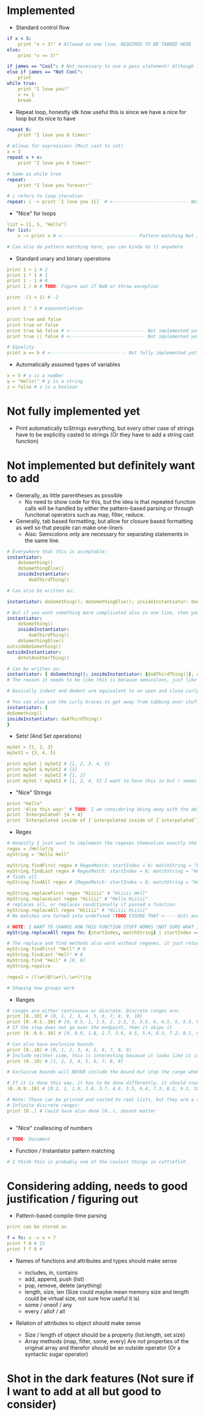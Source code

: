 # Implemented

- Standard control flow
```yml
if x < 3:
    print "x < 3!" # Allowed on one line, REQUIRED TO BE TABBED HERE
else:
    print "x >= 3!"

if james == "Cool": # Not necessary to use a pass statement! Although I think a code linter should yell at something like this
else if james == "Not Cool":
    print
while true:
    print "I love you!"
    x += 1
    break
```
- Repeat loop, honestly idk how useful this is since we have a nice for loop but its nice to have
```yml
repeat 8:
    print "I love you 8 times!"

# Allows for expressions (Must cast to int)
x = 3
repeat x + x:
    print "I love you 6 times!"

# Same as while true
repeat:
    print "I love you forever!"

# i refers to loop iteration
repeat: i -> print `I love you {i}` # <---------------------------- Not implemented yet
```
- "Nice" for loops
```yml
list = [1, 5, "Hello"]
for list:
    x -> print x # <---------------------------- Pattern matching Not implemented yet

# Can also do pattern matching here, you can kinda do it anywhere
```
- Standard unary and binary operations
```yml
print 1 + 1 # 2
print 1 * 1 # 1
print 1 - 1 # 0
print 1 / 0 # TODO: Figure out if NaN or throw exception

print -(1 + 1) # -2

print 2 ^ 3 # exponentiation

print true and false
print true or false
print true && false # <---------------------------- Not implemented yet
print true || false # <---------------------------- Not implemented yet

# Equality
print a == b # <---------------------------- Not fully implemented yet
```
- Automatically assumed types of variables
```yml
x = 5 # x is a number
y = "Hello!" # y is a string
z = false # z is a boolean
```


# Not fully implemented yet
- Print automatically toStrings everything, but every other case of strings have to be explicitly casted to strings (Or they have to add a string cast function)

# Not implemented but definitely want to add

- Generally, as little parentheses as possible
  - No need to show code for this, but the idea is that repeated function calls will be handled by either the pattern-based parsing or through funcitonal operators such as map, filter, reduce.
- Generally, tab based formatting, but allow for closure based formatting as well so that people can make one-liners
  - Also: Semicolons only are necessary for separating statements in the same line.
```yml
# Everywhere that this is acceptable:
instantiator:
    doSomething()
    doSomethingElse()
    insideInstantiator:
        doAThirdThing()

# Can also be written as:

instantiator: doSomething(); doSomethingElse(); insideInstantiator: doAThirdThing()

# But if you want something more complicated also in one line, then you can use curly braces.
instantiator:
    doSomething()
    insideInstantiator:
        doAThirdThing()
    doSomethingElse()
outsideDoSomething()
outsideInstantiator:
    doYetAnotherThing()

# Can be written as:
instantiator: { doSomething(); insideInstantiator: {doAThirdThing()}; doSomethingElse()}; outsideDoSomething(); outsideInstantiator: doYetAnotherThing();
# The reason it needs to be like this is because semicolons, just like newlines, actually only delimit the inside-most block TODO: Make linter throw warning here

# Basically indent and dedent are equivalent to an open and close curly brace. TODO: FIGURE OUT IF THIS IS CONFUSING DUE TO WANTING SETS AND WHATNOT

# You can also use the curly braces to get away from tabbing over stuff
instantiator: {
doSomething()
insideInstantiator: doAThirdThing()
}
```
- Sets! (And Set operations)
```yml
mySet = {1, 2, 3}
mySet2 = {3, 4, 5}

print mySet | mySet2 # {1, 2, 3, 4, 5}
print mySet & mySet2 # {3}
print mySet - mySet2 # {1, 2}
print mySet ! mySet2 # {1, 2, 4, 5} I want to have this in but ! seems like a weird operator to use
```
- "Nice" Strings
```yml
print "Hello"
print 'Also this way!' # TODO: I am considering doing away with the ability to ambiguously use either ' and " as the same thing, there should be a difference between them I think. At the same time, maybe not.
print `Interpolated! {4 + 4}`
print `Interpolated inside of {`interpolated inside of {`interpolated`} because`} python doesnt let you do that lol`
```
- Regex
```yml
# Honestly I just want to implement the regexes themselves exactly the same way js does it, I just would wanna change how to matching stuff works
regex = /Hello?/g
myString = "Hello Hell"

myString.findFirst regex # RegexMatch: startIndex = 0; matchString = "Hello"; groups = []
myString.findLast regex # RegexMatch: startIndex = 6; matchString = "Hell"; groups = []
# finds all
myString.findAll regex # [RegexMatch: startIndex = 0; matchString = "Hello"; groups = [], RegexMatch: startIndex = 6; matchString = "Hell"; groups = []]

myString.replaceFirst regex "Hiiiii" # "Hiiiii Hell"
myString.replaceLast regex "Hiiiii" # "Hello Hiiiii"
# replaces all, or replaces conditionally if passed a function
myString.replaceAll regex "Hiiiii" # "Hiiiii Hiiiii"
# No matches are turned into undefined (TODO FIGURE THAT <---- Out) and just dont get replaced

# NOTE: I WANT TO CHANGE HOW THIS FUNCTION STUFF WORKS (NOT SURE WHAT I WAS GOING FOR WITH THE BRACES HERE)
myString.replaceAll regex fn: {startIndex, matchString} | startIndex == 0 -> "Hiiiii" # "Hiiiii Hell"

# The replace and find methods also work without regexes, it just returns indices
myString.findFirst "Hell" # 0
myString.findLast "Hell" # 6
myString.find "Hell" # [0, 6]
myString.repalce

regex2 = /(\w+)@(\w+(\.\w+)*)/g

# Showing how groups work

```
- Ranges
```yml
# ranges are either continuous or discrete. Discrete ranges are:
print [0..10] # [0, 1, 2, 3, 4, 5, 6, 7, 8, 9, 10]
print [0..0.5..10] # [0, 0.5, 1, 1.5, 2, 2.5, 3, 3.5, 4, 4.5, 5, 5.5, 6, 6.5, 7, 7.5, 8, 8.5, 9, 9.5, 10]
# If the step does not go over the endpoint, then it skips it
print [0..0.9..10] # [0, 0.9, 1.8, 2.7, 3.6, 4.5, 5.4, 6.3, 7.2, 8.1, 9, 9.9]

# Can also have exclusive bounds
print [0..10) # [0, 1, 2, 3, 4, 5, 6, 7, 8, 9]
# Include neither side, this is interesting because it looks like it is a 0..10 wrapped in a (), but it is not. TODO: Look into this.
print (0..10) # [1, 2, 3, 4, 5, 6, 7, 8, 9]

# Exclusive bounds will NEVER include the bound but stop the range when goes out of it, inclusive bounds will ONLY include when the iterator steps on it.

# If it is done this way, it has to be done differently, it should count down from 10 rather than count up from 0 and then not include zero. This is to ensure that the 10 itself is always included.
(0..0.9..10] # [0.1, 1, 1.9, 2.8, 3.7, 4.6, 5.5, 6.4, 7.3, 8.2, 9.1, 10]

# Note: These can be printed and casted to real lists, but they are a separate data type, only storing their beginning, end and stepsize
# Infinite discrete ranges:
print [0..] # Could have also done [0..), doesnt matter



```
- "Nice" coallescing of numbers
```yml
# TODO: Document
```
- Function / Instantiator pattern matching
```yml
# I think this is probably one of the coolest things in cuttlefish
```

# Considering adding, needs to good justification / figuring out
- Pattern-based compile-time parsing
```yml
print can be stored as

f = fn: x -> x + 7
print f 8 # 15
print f f 8 # 
```

- Names of functions and attributes and types should make sense
  - includes, in, contains
  - add, append, push (list)
  - pop, remove, delete (anything)
  - length, size, len (Size could maybe mean memory size and length could be virtual size, not sure how useful it is)
  - some / oneof / any
  - every / allof / all

- Relation of attributes to object should make sense
  - Size / length of object should be a property (list.length, set.size)
  - Array methods (map, filter, some, every) Are not properties of the original array and therefor should be an outside operator (Or a syntactic sugar operator)

# Shot in the dark features (Not sure if I want to add at all but good to consider)